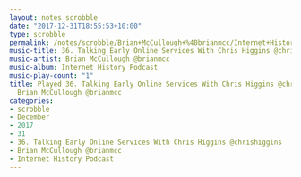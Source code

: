 ```yaml
---
layout: notes_scrobble
date: "2017-12-31T18:55:53+10:00"
type: scrobble
permalink: /notes/scrobble/Brian+McCullough+%40brianmcc/Internet+History+Podcast/98e7157b498eda676ffe59a8a8f47597c2e088e5.html
music-title: 36. Talking Early Online Services With Chris Higgins @chrishiggins
music-artist: Brian McCullough @brianmcc
music-album: Internet History Podcast
music-play-count: "1"
title: Played 36. Talking Early Online Services With Chris Higgins @chrishiggins by
  Brian McCullough @brianmcc
categories:
- scrobble
- December
- 2017
- 31
- 36. Talking Early Online Services With Chris Higgins @chrishiggins
- Brian McCullough @brianmcc
- Internet History Podcast
---
```

